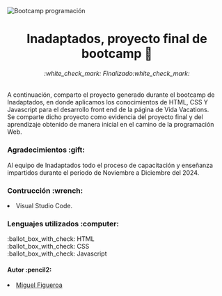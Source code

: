 ![Bootcamp programación](https://github.com/user-attachments/assets/86b02a34-ba3d-452a-a634-2f6e2bb4616b)
 
<h1 align="center">Inadaptados, proyecto final de bootcamp 🦙</h1>
<h6 align="center">:white_check_mark: Finalizado:white_check_mark:</h6>

A continuación, comparto el proyecto generado durante el bootcamp de Inadaptados, en donde aplicamos los conocimientos de HTML, CSS Y Javascript para el desarrollo front end de la página de Vida Vacations.
<br>
Se comparte dicho proyecto como evidencia del proyecto final y del aprendizaje obtenido de manera inicial en el camino de la programación Web.


<h3> Agradecimientos :gift:</h3>
Al equipo de Inadaptados todo el proceso de capacitación y enseñanza impartidos durante el periodo de Noviembre a Diciembre del 2024.

<h3 align="left"> Contrucción :wrench:</h3>
<li>Visual Studio Code.</li>

<h3 align="left">Lenguajes utilizados :computer: </h3>
:ballot_box_with_check: HTML
<br>
:ballot_box_with_check: CSS
<br>
:ballot_box_with_check: Javascript

<h4>Autor :pencil2:</h4>
<li><a href="https://github.com/MiguelFigueroa02">Miguel Figueroa</a></li>
